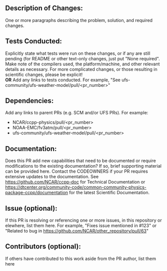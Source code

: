 ## Description of Changes: 
One or more paragraphs describing the problem, solution, and required changes.

## Tests Conducted: 
Explicitly state what tests were run on these changes, or if any are still pending (for README or other text-only changes, just put "None required". Make note of the compilers used, the platform/machine, and other relevant details as necessary. For more complicated changes, or those resulting in scientific changes, please be explicit!  
**OR** Add any links to tests conducted. For example, "See ufs-community/ufs-weather-model/pull/<pr_number>"

## Dependencies:
Add any links to parent PRs (e.g. SCM and/or UFS PRs). For example:
- NCAR/ccpp-physics/pull/<pr_number>
- NOAA-EMC/fv3atm/pull/<pr_number>
- ufs-community/ufs-weather-model/pull/<pr_number>

## Documentation:
Does this PR add new capabilities that need to be documented or require modifications to the existing documentation?  If so, brief supporting material can be provided here. Contact the CODEOWNERS if your PR requires extensive updates to the documentation.  See https://github.com/NCAR/ccpp-doc for Technical Documentation or https://dtcenter.org/community-code/common-community-physics-package-ccpp/documentation for the latest Scientific Documentation.

## Issue (optional): 
If this PR is resolving or referencing one or more issues, in this repository or elewhere, list them here. For example, "Fixes issue mentioned in #123" or "Related to bug in https://github.com/NCAR/other_repository/pull/63"

## Contributors (optional): 
If others have contributed to this work aside from the PR author, list them here

